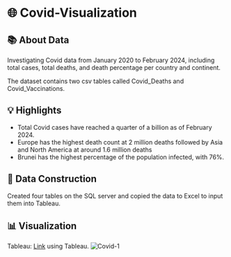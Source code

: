 # 🌐 Covid-Visualization

## 📚 About Data
Investigating Covid data from January 2020 to February 2024, including total cases, total deaths, and death percentage per country and continent. 

The dataset contains two csv tables called Covid_Deaths and Covid_Vaccinations.

## 💡 Highlights
- Total Covid cases have reached a quarter of a billion as of February 2024.
- Europe has the highest death count at 2 million deaths followed by Asia and North America at around 1.6 million deaths
- Brunei has the highest percentage of the population infected, with 76%. 

## 📂 Data Construction
Created four tables on the SQL server and copied the data to Excel to input them into Tableau.

## 📊 Visualization 
Tableau: [Link](https://public.tableau.com/app/profile/justin.mcauliffe/viz/Covid_Project_17091625388030/Dashboard1?publish=yes) using Tableau.
![Covid-1](https://github.com/justin1721/images/blob/main/Covid_Dashboard_1.png?raw=true)
